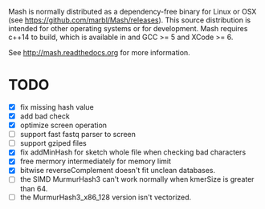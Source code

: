 Mash is normally distributed as a dependency-free binary for Linux or OSX (see
https://github.com/marbl/Mash/releases). This source distribution is intended
for other operating systems or for development. Mash requires c++14 to build,
which is available in and GCC >= 5 and XCode >= 6.

See http://mash.readthedocs.org for more information.

# TODO
- [x] fix missing hash value
- [x] add bad check
- [x] optimize screen operation
- [ ] support fast fastq parser to screen
- [ ] support gziped files
- [x] fix addMinHash for sketch whole file when checking bad characters
- [x] free mermory intermediately for memory limit
- [x] bitwise reverseComplement doesn't fit unclean databases.
- [ ] the SIMD MurmurHash3 can't work normally when kmerSize is greater than 64.
- [ ] the MurmurHash3_x86_128 version isn't vectorized.
